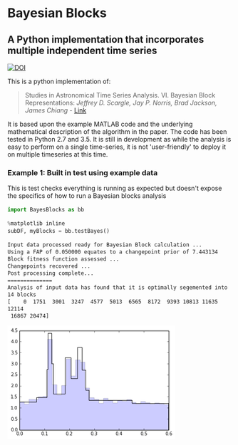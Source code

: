 
# Bayesian Blocks
## A Python implementation that incorporates multiple independent time series
[![DOI](https://zenodo.org/badge/23258/Cadarn/bayesBlocks.svg)](https://zenodo.org/badge/latestdoi/23258/Cadarn/bayesBlocks)


This is a python implementation of:
> Studies in Astronomical Time Series Analysis. VI. Bayesian Block Representations:
> *Jeffrey D. Scargle, Jay P. Norris, Brad Jackson, James Chiang* - 
> [Link](http://arxiv.org/abs/1207.5578)

It is based upon the example MATLAB code and the underlying mathematical description of the algorithm in the paper. The code has been tested in Python 2.7 and 3.5. It is still in development as while the analysis is easy to perform on a single time-series, it is not 'user-friendly' to deploy it on multiple timeseries at this time. 

### Example 1: Built in test using example data
This is test checks everything is running as expected but doesn't expose the specifics of how to run a Bayesian blocks analysis


```python
import BayesBlocks as bb
```


```python
%matplotlib inline
subDF, myBlocks = bb.testBayes()
```

    Input data processed ready for Bayesian Block calculation ...
    Using a FAP of 0.050000 equates to a changepoint prior of 7.443134
    Block fitness function assessed ...
    Changepoints recovered ...
    Post processing complete...
    ==============
    Analysis of input data has found that it is optimally segemented into 14 blocks
    [    0  1751  3001  3247  4577  5013  6565  8172  9393 10813 11635 12114
     16867 20474]



![png](testData/output_3_1.png)

